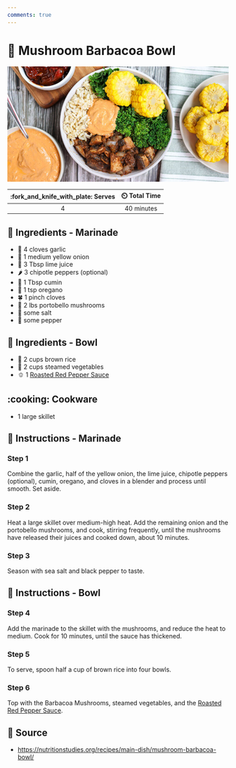 ```yaml
---
comments: true
---
```

# :mushroom: Mushroom Barbacoa Bowl

![Mushroom Barbacoa Bowl](../assets/images/mushroom-barbacoa-bowl.jpg)

| :fork_and_knife_with_plate: Serves | :timer_clock: Total Time |
|:----------------------------------:|:-----------------------: |
| 4 | 40 minutes |

## :salt: Ingredients - Marinade

- :garlic: 4 cloves garlic
- :onion: 1 medium yellow onion
- :lemon: 3 Tbsp lime juice
- :hot_pepper: 3 chipotle peppers (optional)
- :herb: 1 Tbsp cumin
- :herb: 1 tsp oregano
- :four_leaf_clover: 1 pinch cloves
- :mushroom: 2 lbs portobello mushrooms
- :salt: some salt
- :salt: some pepper

## :salt: Ingredients - Bowl

- :rice: 2 cups brown rice
- :broccoli: 2 cups steamed vegetables
- :bell_pepper: 1 [Roasted Red Pepper Sauce][1]

## :cooking: Cookware

- 1 large skillet

## :pencil: Instructions - Marinade

### Step 1

Combine the garlic, half of the yellow onion, the lime juice, chipotle peppers (optional), cumin, oregano, and cloves in
a blender and process until smooth. Set aside.

### Step 2

Heat a large skillet over medium-high heat. Add the remaining onion and the portobello mushrooms, and cook, stirring
frequently, until the mushrooms have released their juices and cooked down, about 10 minutes.

### Step 3

Season with sea salt and black pepper to taste.

## :pencil: Instructions - Bowl

### Step 4

Add the marinade to the skillet with the mushrooms, and reduce the heat to medium. Cook for 10 minutes, until the sauce
has thickened.

### Step 5

To serve, spoon half a cup of brown rice into four bowls.

### Step 6

Top with the Barbacoa Mushrooms, steamed vegetables, and the [Roasted Red Pepper Sauce][1].

## :link: Source

- <https://nutritionstudies.org/recipes/main-dish/mushroom-barbacoa-bowl/>

[1]: <../sauces-and-dressings/roasted-red-pepper-sauce.md>

